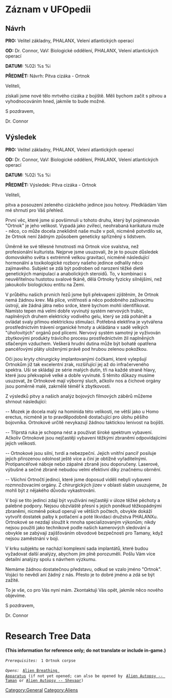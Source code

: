 # Záznam v UFOpedii

## Návrh

**PRO:** Velitel základny, PHALANX, Velení atlantických operací

**OD:** Dr. Connor, VaV: Biologické oddělení, PHALANX, Velení
atlantických operací

**DATUM:** %02i %s %i

**PŘEDMĚT:** Návrh: Pitva cizáka - Ortnok

Veliteli,

získali jsme nové tělo mrtvého cizáka z bojiště. Měli bychom začít s
pitvou a vyhodnocováním hned, jakmile to bude možné.

S pozdravem,

Dr. Connor

## Výsledek

**PRO:** Velitel základny, PHALANX, Velení atlantických operací

**OD:** Dr. Connor, VaV: Biologické oddělení, PHALANX, Velení
atlantických operací

**DATUM:** %02i %s %i

**PŘEDMĚT:** Výsledek: Pitva cizáka - Ortnok

Veliteli,

pitva a posouzení zeleného cizáckého jedince jsou hotovy. Předkládám Vám
mé shrnutí pro Váš přehled.

První věc, které jsme si povšimnuli u tohoto druhu, který byl pojmenován
"Ortnok" je jeho velikost. Vypadá jako zvířecí, neohrabaná karikatura
muže - něco, co může docela zneklidnit naše muže v poli, nicméně
potvrdilo se, že Ortnok není žádným způsobem geneticky spřízněný s
lidstvem.

Úměrně ke své tělesné hmotnosti má Ortnok více svalstva, než
profesionální kulturista. Nejprve jsme usuzovali, že je to pouze
důsledek domovského světa s extrémně velkou gravitací, nicméně
následující hormonální a toxikologické rozbory našeho jedince odhalily
něco zajímavého. Subjekt se zdá být podroben od narození těžké dietě
genetických manipulací a anabolických steroidů. To, v kombinaci s
neuvěřitelnou hustotou svalové tkáně, dělá Ortnoky fyzicky silnějšími,
než jakoukoliv biologickou entitu na Zemi.

V průběhu našich prvních řezů jsme byli překvapeni zjištěním, že Ortnok
nemá žádnou krev. Má plíce, vnitřnosti a něco podobného zažívacímu
ústrojí, ale žádná játra nebo srdce, které bychom mohli identifikovat.
Namísto tepen má velmi dobře vyvinutý systém nervových trubic,
naplněných druhem elektricky vodivého gelu, který se zdá pohánět a
ovládat svaly přímou elektrickou stimulací. Potřebná elektřina je
vytvářena prostřednictvím trávení organické hmoty a ukládána v sadě
velkých "úhořovitých" orgánů pod plícemi. Nervový systém samotný je
vyživován zbytkovými produkty trávícího procesu prostřednictvím žil
naplněných stlačeným vzduchem. Veškerá hrudní dutina může být bohatě
opatřena pancéřovými pláty uloženými právě pod hrubou zelenou pokožkou.

Oči jsou kryty chirurgicky implantovanými čočkami, které vylepšují
Ortnokům již tak excelentní zrak, rozšiřující jej až do infračerveného
spektra. Uši se skládají ze série malých dutin, tři na každé straně
hlavy, které jsou překvapivě velké a dobře vyvinuté. S těmito důkazy
musíme usuzovat, že Ortnokové mají výborný sluch, ačkoliv nos a čichové
orgány jsou poměrně malé, zakrnělé téměř k zbytkovosti.

Z výsledků pitvy a našich analýz bojových filmových záběrů můžeme
shrnout následující:

-- Mozek je docela malý na hominida této velikosti, ne větší jako u Homo
erectus, nicméně je to pravděpodobně dostačující pro úlohu pěšího
bojovníka. Ortnokové určitě nevykazují žádnou taktickou lenivost na
bojišti.

-- Tříprstá ruka je schopna nést a používat široké spektrum vybavení.
Ačkoliv Ortnokové jsou nejčastěji vybaveni těžkými zbraněmi
odpovídajícími jejich velikosti.

-- Ortnokové jsou silní, tvrdí a nebezpeční. Jejich vnitřní pancíř
posiluje jejich přirozenou odolnost ještě více a činí je obtížně
vyřaditelnými. Protipancéřové náboje nebo zápalné zbraně jsou
doporučeny. Laserové, výbušné a sečné zbraně nebudou velmi efektivní
díky značnému obrnění.

-- Všichni Ortnočtí jedinci, které jsme doposud viděli nebyli vybaveni
rozmnožovacími orgány. Z chirurgických jizev v oblasti slabin usuzujeme,
že mohli být z nějakého důvodu vykastrováni.

V boji se tito jedinci zdají být využíváni nejčastěji v úloze těžké
pěchoty a palebné podpory. Nejsou obzvláště přesní s jejich poněkud
těžkopádnými zbraněmi, nicméně pokud operují ve větších počtech, obvykle
dokáží vytvořit dostatek palby k potlačení a poté likvidaci družstva
PHALANXu. Ortnokové se nezdají sloužit k mnoha specializovaným výkonům;
nikdy nejsou použiti jako technikové podle našich kamerových sledování a
obvykle se zabývají zajišťováním obvodové bezpečnosti pro Tamany, když
nejsou zaměstnáni v boji.

V krku subjektu se nachází komplexní sada implantátů, které budou
vyžadovat další analýzy, abychom jim plně porozuměli. Pošlu Vám více
detailní analýzy spolu s návrhem výzkumu.

Nemáme žádnou dostatečnou představu, odkud se vzalo jméno "Ortnok".
Vojáci to nevědí ani žádný z nás. Přesto je to dobré jméno a zdá se být
zažité.

To je vše, co pro Vás nyní mám. Zkontaktuji Vás opět, jakmile něco
nového objevíme.

S pozdravem,

Dr. Connor

# Research Tree Data

**(This information for reference only; do not translate or include
in-game.)**

*`Prerequisites:`*
` 1 Ortnok corpse`

*`Opens:`*
` `[`Alien Breathing Apparatus`](Research/Alien_Breathing_Apparatus "wikilink")` (if not yet opened; can also be opened by`
` `[`Alien Autopsy -- Taman`](Aliens/Taman "wikilink")` or `[`Alien Autopsy -- Shevaar`](Aliens/Shevaar "wikilink")`)`

[Category:General](Category:General "wikilink")
[Category:Aliens](Category:Aliens "wikilink")